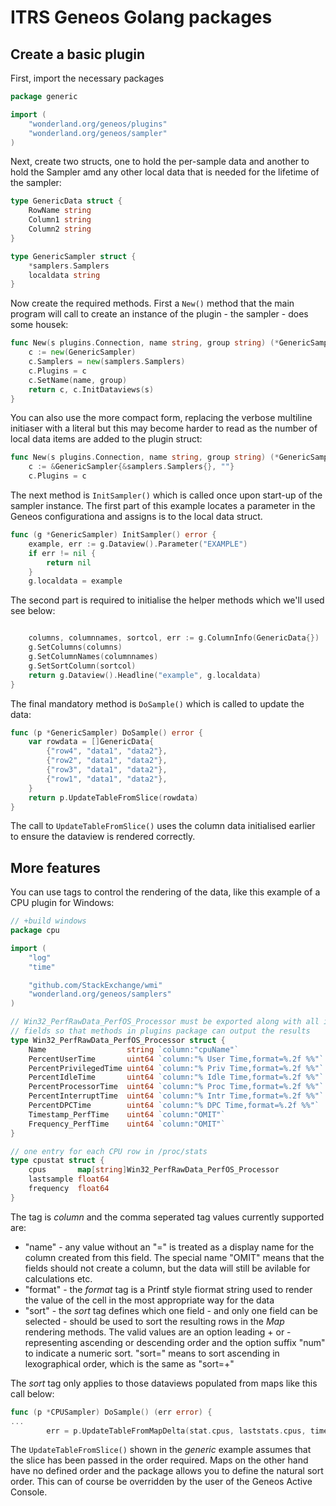 # ITRS Geneos Golang packages


## Create a basic plugin

First, import the necessary packages

```go
package generic

import (
    "wonderland.org/geneos/plugins"
    "wonderland.org/geneos/sampler"
)
```

Next, create two structs, one to hold the per-sample data and another to hold the Sampler
amd any other local data that is needed for the lifetime of the sampler:

```go
type GenericData struct {
	RowName string
	Column1 string
	Column2 string
}

type GenericSampler struct {
	*samplers.Samplers
	localdata string
}
```

Now create the required methods. First a `New()` method that the main program will call to
create an instance of the plugin - the sampler - does some housek:

```go
func New(s plugins.Connection, name string, group string) (*GenericSampler, error) {
	c := new(GenericSampler)
	c.Samplers = new(samplers.Samplers)
	c.Plugins = c
	c.SetName(name, group)
	return c, c.InitDataviews(s)
}
```

You can also use the more compact form, replacing the verbose multiline initiaser
with a literal but this may become harder to read as the number of local data
items are added to the plugin struct:

```go
func New(s plugins.Connection, name string, group string) (*GenericSampler, error) {
	c := &GenericSampler{&samplers.Samplers{}, ""}
	c.Plugins = c

```

The next method is `InitSampler()` which is called once upon start-up of the sampler instance.
The first part of this example locates a parameter in the Geneos configurationa and assigns
is to the local data struct.

```go
func (g *GenericSampler) InitSampler() error {
	example, err := g.Dataview().Parameter("EXAMPLE")
	if err != nil {
		return nil
	}
    g.localdata = example

```

The second part is required to initialise the helper methods which we'll used see below:

```go

	columns, columnnames, sortcol, err := g.ColumnInfo(GenericData{})
	g.SetColumns(columns)
	g.SetColumnNames(columnnames)
	g.SetSortColumn(sortcol)
	return g.Dataview().Headline("example", g.localdata)
}
```

The final mandatory method is `DoSample()` which is called to update the data:

```go
func (p *GenericSampler) DoSample() error {
	var rowdata = []GenericData{
		{"row4", "data1", "data2"},
		{"row2", "data1", "data2"},
		{"row3", "data1", "data2"},
		{"row1", "data1", "data2"},
	}
	return p.UpdateTableFromSlice(rowdata)
}
```

The call to `UpdateTableFromSlice()` uses the column data initialised earlier to
ensure the dataview is rendered correctly.

## More features

You can use tags to control the rendering of the data, like this example of a
CPU plugin for Windows:

```go
// +build windows
package cpu

import (
	"log"
	"time"

	"github.com/StackExchange/wmi"
	"wonderland.org/geneos/samplers"
)

// Win32_PerfRawData_PerfOS_Processor must be exported along with all it's
// fields so that methods in plugins package can output the results
type Win32_PerfRawData_PerfOS_Processor struct {
	Name                  string `column:"cpuName"`
	PercentUserTime       uint64 `column:"% User Time,format=%.2f %%"`
	PercentPrivilegedTime uint64 `column:"% Priv Time,format=%.2f %%"`
	PercentIdleTime       uint64 `column:"% Idle Time,format=%.2f %%"`
	PercentProcessorTime  uint64 `column:"% Proc Time,format=%.2f %%"`
	PercentInterruptTime  uint64 `column:"% Intr Time,format=%.2f %%"`
	PercentDPCTime        uint64 `column:"% DPC Time,format=%.2f %%"`
	Timestamp_PerfTime    uint64 `column:"OMIT"`
	Frequency_PerfTime    uint64 `column:"OMIT"`
}

// one entry for each CPU row in /proc/stats
type cpustat struct {
	cpus       map[string]Win32_PerfRawData_PerfOS_Processor
	lastsample float64
	frequency  float64
}

```

The tag is _column_ and the comma seperated tag values currently supported are:

* "name" - any value without an "=" is treated as a display name for the column
created from this field. The special name "OMIT" means that the fields should
not create a column, but the data will still be avilable for calculations etc.
* "format" - the _format_ tag is a Printf style fiormat string used to render the
value of the cell in the most appropriate way for the data
* "sort" - the _sort_ tag defines which one field - and only one field can be
selected - should be used to sort the resulting rows in the _Map_ rendering methods.
The valid values are an option leading + or - representing ascending or descending
order and the option suffix "num" to indicate a numeric sort. "sort=" means to
sort ascending in lexographical order, which is the same as "sort=+"

The _sort_ tag only applies to those dataviews populated from maps like this call
below:

```go
func (p *CPUSampler) DoSample() (err error) {
...
		err = p.UpdateTableFromMapDelta(stat.cpus, laststats.cpus, time.Duration(interval)*10*time.Millisecond)
```

The `UpdateTableFromSlice()` shown in the _generic_ example assumes that the slice has been
passed in the order required. Maps on the other hand have no defined order and the package
allows you to define the natural sort order. This can of course be overridden by the user
of the Geneos Active Console.
